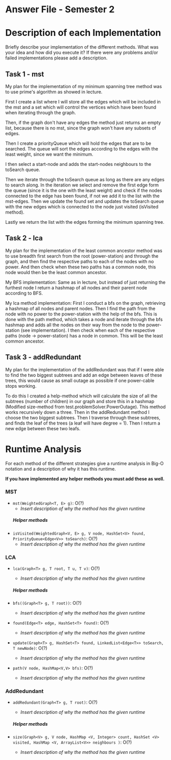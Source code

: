 # Answer File - Semester 2
# Description of each Implementation
Briefly describe your implementation of the different methods. What was your idea and how did you execute it? If there were any problems and/or failed implementations please add a description.

## Task 1 - mst
My plan for the implementation of my minimum spanning tree method was to use prime's algorithm as showed in lecture. 

First I create a list where I will store all the edges which will be included in the mst and a set which will control the vertices which have been found when iterating through the graph.

Then, if the graph don't have any edges the method just returns an empty list, because there is no mst, since the graph won't have any subsets of edges. 

Then I create a priorityQueue which will hold the edges that are to be searched. The queue will sort the edges according to the edges with the least weight, since we want the minimum.

I then select a start-node and adds the start-nodes neighbours to the toSearch queue. 

Then we iterate through the toSearch queue as long as there are any edges to search along. 
In the iteration we select and remove the first edge form the queue (since it is the one with the least weight) and check if the nodes connected to the edge has been found, if not we add it 
to the list with the mst-edges. Then we update the found set and updates the toSearch queue with the new edges which is connected to the node just visited (isVisited method). 

Lastly we return the list with the edges forming the minimum spanning tree. 

## Task 2 - lca
My plan for the implementation of the least common ancestor method was to use breadth first search from the root (power-station) and through the graph, and then find the respective paths to each of the nodes with no power. 
And then check when these two paths has a common node, this node would then be the least common ancestor. 

My BFS implementation: 
Same as in lecture, but instead of just returning the furthest node I return a hashmap of all nodes and their parent node according to BFS. 

My lca method implementation: 
First I conduct a bfs on the graph, retrieving a hashmap of all nodes and parent nodes. Then I find the path from the node with no power to the power-station with the help of the bfs.
This is done with the path method, which takes a node and iterate through the bfs hashmap and adds all the nodes on their way from the node to the power-station (see implementation). 
I then check when each of the respective paths (node -> power-station) has a node in common. This will be the least common ancestor.

## Task 3 - addRedundant
My plan for the implementation of the addRedundant was that if I were able to find the two biggest subtrees and add an edge between leaves of these trees, this would
cause as small outage as possible if one power-cable stops working. 

To do this I created a help-method which will calculate the size of all the subtrees (number of children) in our graph and store this in a hashmap (Modified size-method from test.problemSolver.PowerOutage). This method works recursively down a three. 
Then in the addRedundant method I choose the two biggest subtrees. Then I traverse through these subtrees, and finds the leaf of the trees (a leaf will have degree = 1). 
Then I return a new edge between these two leafs.

# Runtime Analysis
For each method of the different strategies give a runtime analysis in Big-O notation and a description of why it has this runtime.

**If you have implemented any helper methods you must add these as well.**

### MST
* ``mst(WeightedGraph<T, E> g)``: O(?)
    * *Insert description of why the method has the given runtime*
  ##### Helper methods 
* ``isVisited(WeightedGraph<V, E> g, V node, HashSet<V> found, PriorityQueue<Edge<V>> toSearch)``: O(?)
  * *Insert description of why the method has the given runtime*


### LCA 
* ``lca(Graph<T> g, T root, T u, T v)``: O(?)
    * *Insert description of why the method has the given runtime*
  ##### Helper methods

* ``bfs((Graph<T> g, T root))``: O(?)
  * *Insert description of why the method has the given runtime*
* ``found(Edge<T> edge, HashSet<T> found)``: O(?)
  * *Insert description of why the method has the given runtime*
* ``update(Graph<T> g, HashSet<T> found, LinkedList<Edge<T>> toSearch, T newNode)``: O(?)
  * *Insert description of why the method has the given runtime*
* ``path(V node, HashMap<V,V> bfs)``: O(?)
  * *Insert description of why the method has the given runtime*


### AddRedundant
* ``addRedundant(Graph<T> g, T root)``: O(?)
    * *Insert description of why the method has the given runtime*
  ##### Helper methods

* ``size(Graph<V> g, V node, HashMap <V, Integer> count, HashSet <V> visited, HashMap <V, ArrayList<V>> neighbours )``: O(?)
  * *Insert description of why the method has the given runtime*


